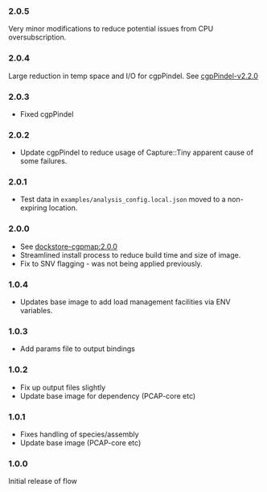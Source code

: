 ### 2.0.5
Very minor modifications to reduce potential issues from CPU oversubscription.

### 2.0.4
Large reduction in temp space and I/O for cgpPindel.  See [cgpPindel-v2.2.0](https://github.com/cancerit/cgpPindel/releases/tag/v2.2.0)

### 2.0.3
* Fixed cgpPindel

### 2.0.2
* Update cgpPindel to reduce usage of Capture::Tiny apparent cause of some failures.

### 2.0.1
* Test data in `examples/analysis_config.local.json` moved to a non-expiring location.

### 2.0.0
* See [dockstore-cgpmap:2.0.0](https://github.com/cancerit/dockstore-cgpmap/releases/tag/2.0.0)
* Streamlined install process to reduce build time and size of image.
* Fix to SNV flagging - was not being applied previously.

### 1.0.4
* Updates base image to add load management facilities via ENV variables.

### 1.0.3
* Add params file to output bindings

### 1.0.2
* Fix up output files slightly
* Update base image for dependency (PCAP-core etc)

### 1.0.1
* Fixes handling of species/assembly
* Update base image (PCAP-core etc)

### 1.0.0
Initial release of flow
